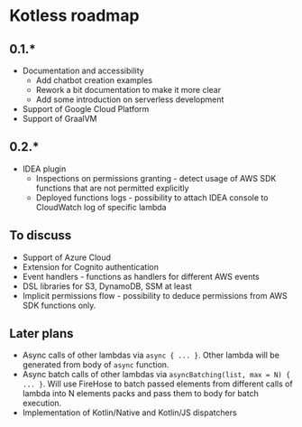 # Kotless roadmap

## 0.1.*

* Documentation and accessibility
    * Add chatbot creation examples
    * Rework a bit documentation to make it more clear
    * Add some introduction on serverless development
* Support of Google Cloud Platform
* Support of GraalVM

## 0.2.*

* IDEA plugin
    * Inspections on permissions granting - detect usage of AWS SDK functions that are not permitted
      explicitly
    * Deployed functions logs - possibility to attach IDEA console to CloudWatch log of specific
      lambda

## To discuss

* Support of Azure Cloud
* Extension for Cognito authentication
* Event handlers - functions as handlers for different AWS events
* DSL libraries for S3, DynamoDB, SSM at least
* Implicit permissions flow - possibility to deduce permissions from AWS SDK functions only.

## Later plans

* Async calls of other lambdas via `async { ... }`. Other lambda will be generated from body
  of `async` function.
* Async batch calls of other lambdas via `asyncBatching(list, max = N) { ... }`. Will use FireHose
  to batch passed elements from different calls of lambda into N elements packs and pass them to
  body for batch execution.
* Implementation of Kotlin/Native and Kotlin/JS dispatchers
